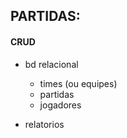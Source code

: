 ## PARTIDAS:

#### CRUD

- bd relacional
    - times (ou equipes)
    - partidas
    - jogadores

- relatorios
